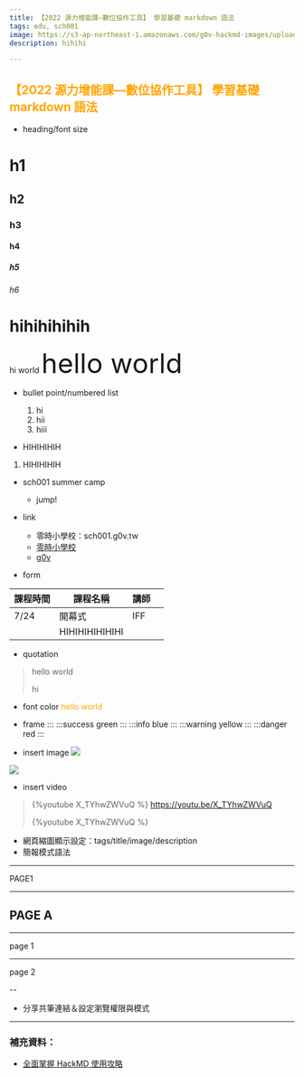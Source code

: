 ```yaml
---
title: 【2022 源力增能課—數位協作工具】 學習基礎 markdown 語法
tags: edu, sch001
image: https://s3-ap-northeast-1.amazonaws.com/g0v-hackmd-images/uploads/upload_a080e95da916863c2c4fef3c926d55d4.png
description: hihihi

---
```


## <font color= orange>【2022 源力增能課—數位協作工具】 學習基礎 markdown 語法 </font>

- heading/font size
# h1
## h2
### h3
#### h4
##### h5
###### h6
# hihihihihih
hi world
<font size=10px> hello world </font>

- bullet point/numbered list
    1. hi
    2. hii
    3. hiii

- HIHIHIHIH
1. HIHIHIHIH

- sch001 summer camp
    - jump!

- link
    - 零時小學校：sch001.g0v.tw
    - [零時小學校](sch001.g0v.tw)
    - [g0v](g0v.tw)

- form


| 課程時間 | 課程名稱 | 講師 ||
| -------- | -------- | -------- | -------- |
| 7/24     | 開幕式    | IFF     |
| |HIHIHIHIHIHIHI|


- quotation
> hello world
> 
> 
> hi
- font color
<font color= orange> hello world </font>

- frame
:::
:::success
green
:::
:::info
blue
:::
:::warning
yellow
:::
:::danger
red
:::
- insert image
![](https://s3-ap-northeast-1.amazonaws.com/g0v-hackmd-images/uploads/upload_3ae5d06f99993e14f19ad0b8ff77934d.png)

![](https://s3-ap-northeast-1.amazonaws.com/g0v-hackmd-images/uploads/upload_9c699a2c7a3363e445438d0bfd52b7a2.jpg)



- insert video
> {%youtube X_TYhwZWVuQ %} 
> https://youtu.be/X_TYhwZWVuQ
> 
> {%youtube X_TYhwZWVuQ %}
- 網頁縮圖顯示設定：tags/title/image/description
- 簡報模式語法

---

PAGE1

---

PAGE A
---
---

page 1

---

page 2

--

- 分享共筆連結＆設定瀏覽權限與模式


---

### 補充資料：
- [全面掌握 HackMD 使用攻略](https://hackmd.io/c/tutorials-tw/%2Fs%2Ftutorials-tw) 